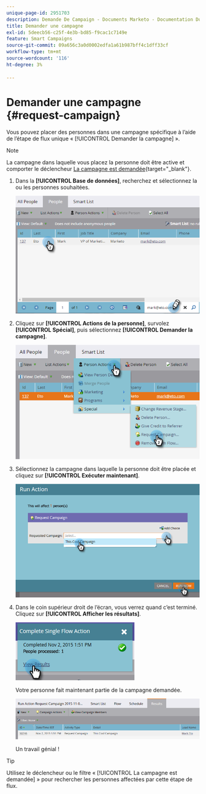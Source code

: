 ```yaml
---
unique-page-id: 2951703
description: Demande De Campaign - Documents Marketo - Documentation Du Produit
title: Demander une campagne
exl-id: 5deecb56-c25f-4e3b-bd85-f9cac1c7149e
feature: Smart Campaigns
source-git-commit: 09a656c3a0d0002edfa1a61b987bff4c1dff33cf
workflow-type: tm+mt
source-wordcount: '116'
ht-degree: 3%

---
```


# Demander une campagne {#request-campaign}

Vous pouvez placer des personnes dans une campagne spécifique à l’aide de l’étape de flux unique « [!UICONTROL Demander la campagne] ».

>[!NOTE]
>
>La campagne dans laquelle vous placez la personne doit être active et comporter le déclencheur [La campagne est demandée](/help/marketo/product-docs/core-marketo-concepts/smart-campaigns/using-smart-campaigns/setting-up-a-trigger-smart-campaign-for-sales-using-campaign-is-requested.md){target="_blank"}.

1. Dans la **[!UICONTROL Base de données]**, recherchez et sélectionnez la ou les personnes souhaitées.

   ![](assets/request-campaign-1.png)

1. Cliquez sur **[!UICONTROL Actions de la personne]**, survolez **[!UICONTROL Spécial]**, puis sélectionnez **[!UICONTROL Demander la campagne]**.

   ![](assets/request-campaign-2.png)

1. Sélectionnez la campagne dans laquelle la personne doit être placée et cliquez sur **[!UICONTROL Exécuter maintenant]**.

   ![](assets/request-campaign-3.png)

1. Dans le coin supérieur droit de l’écran, vous verrez quand c’est terminé. Cliquez sur **[!UICONTROL Afficher les résultats]**.

   ![](assets/request-campaign-4.png)

   Votre personne fait maintenant partie de la campagne demandée.

   ![](assets/request-campaign-5.png)

   Un travail génial !

>[!TIP]
>
>Utilisez le déclencheur ou le filtre « [!UICONTROL La campagne est demandée] » pour rechercher les personnes affectées par cette étape de flux.
